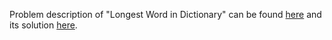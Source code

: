 Problem description of "Longest Word in Dictionary" can be found [here](https://leetcode.com/problems/longest-word-in-dictionary/description/) and its solution [here](https://github.com/aurimas13/Solutions-To-Problems/blob/main/LeetCode/Python%20Solutions/Longest%20Word%20in%20Dictionary/longest.py).
